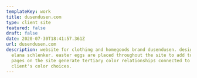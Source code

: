 ```yaml
---
templateKey: work
title: dusendusen.com
type: client site
featured: false
draft: false
date: 2020-07-30T18:41:57.361Z
url: dusendusen.com
description: website for clothing and homegoods brand dusendusen. designed by
  elana schlenker. easter eggs are placed throughout the site to add to the fun.
  pages on the site generate tertiary color relationships connected to the
  client's color choices.
---
```

